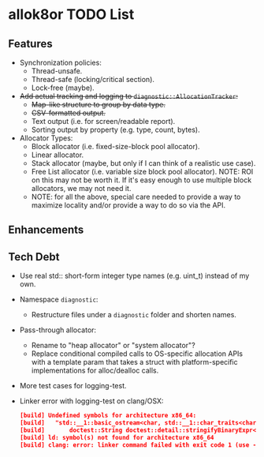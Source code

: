 # allok8or TODO List

## Features

- Synchronization policies:
  - Thread-unsafe.
  - Thread-safe (locking/critical section).
  - Lock-free (maybe).
- ~~Add actual tracking and logging to `diagnostic::AllocationTracker`:~~
  - ~~Map-like structure to group by data type.~~
  - ~~CSV-formatted output.~~
  - Text output (i.e. for screen/readable report).
  - Sorting output by property (e.g. type, count, bytes).
- Allocator Types:
  - Block allocator (i.e. fixed-size-block pool allocator).
  - Linear allocator.
  - Stack allocator (maybe, but only if I can think of a realistic use case).
  - Free List allocator (i.e. variable size block pool allocator). NOTE: ROI on this may not be worth it. If it's easy enough to use multiple block allocators, we may not need it.
  - NOTE: for all the above, special care needed to provide a way to maximize locality and/or provide a way to do so via the API.

## Enhancements



## Tech Debt

- Use real std:: short-form integer type names (e.g. uint_t) instead of my own.
- Namespace `diagnostic`:
  - Restructure files under a `diagnostic` folder and shorten names.
- Pass-through allocator:
  - Rename to "heap allocator" or "system allocator"?
  - Replace conditional compiled calls to OS-specific allocation APIs with a template param that takes a struct with platform-specific implementations for alloc/dealloc calls.
- More test cases for logging-test.
- Linker error with logging-test on clang/OSX:

  ```cmake
  [build] Undefined symbols for architecture x86_64:
  [build]   "std::__1::basic_ostream<char, std::__1::char_traits<char> >& std::__1::operator<<<char, std::__1::char_traits<char>, std::__1::allocator<char> >(std::__1::basic_ostream<char, std::__1::char_traits<char> >&, std::__1::basic_string<char, std::__1::char_traits<char>, std::__1::allocator<char> > const&)", referenced from:
  [build]       doctest::String doctest::detail::stringifyBinaryExpr<std::__1::basic_string<char, std::__1::char_traits<char>, std::__1::allocator<char> >, std::__1::basic_string<char, std::__1::char_traits<char>, std::__1::allocator<char> > >(std::__1::basic_string<char, std::__1::char_traits<char>, std::__1::allocator<char> > const&, char const*, std::__1::basic_string<char, std::__1::char_traits<char>, std::__1::allocator<char> > const&) in logging-test.cpp.o
  [build] ld: symbol(s) not found for architecture x86_64
  [build] clang: error: linker command failed with exit code 1 (use -v to see invocation)
  ```